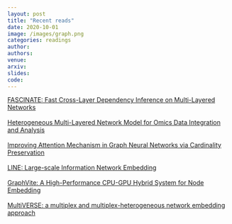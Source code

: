 ```yaml
---
layout: post
title: "Recent reads"
date: 2020-10-01
image: /images/graph.png
categories: readings
author:
authors:
venue:
arxiv:
slides:
code:
---
```

[FASCINATE: Fast Cross-Layer Dependency Inference on Multi-Layered Networks](https://dl.acm.org/doi/10.1145/2939672.2939784)\
\
[Heterogeneous Multi-Layered Network Model for Omics Data Integration and Analysis](https://www.frontiersin.org/articles/10.3389/fgene.2019.01381/full)\
\
[Improving Attention Mechanism in Graph Neural Networks via Cardinality Preservation](https://arxiv.org/abs/1907.02204)\
\
[LINE: Large-scale Information Network Embedding](https://arxiv.org/abs/1503.03578)\
\
[GraphVite: A High-Performance CPU-GPU Hybrid System for Node Embedding](https://arxiv.org/abs/1903.00757)\
\
[MultiVERSE: a multiplex and multiplex-heterogeneous network embedding approach](https://arxiv.org/abs/2008.10085)
